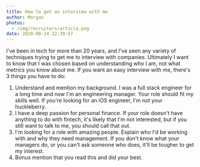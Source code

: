 ```yaml
---
title: How to get an interview with me
author: Morgan
photos:
  - /img/recruiters/article.png
date: 2020-08-14 22:39:57
---
```

I've been in tech for more than 20 years, and I've seen any variety of techniques trying to get me to interview with companies. Ultimately I want to know that I was chosen based on understanding who I am, not what metrics you know about me. If you want an easy interview with me, there's 3 things<!-- more --> you have to do:

1. Understand and mention my background. I was a full stack engineer for a long time and now I'm an engineering manager. Your role should fit my skills well. If you're looking for an iOS engineer, I'm not your huckleberry.
2. I have a deep passion for personal finance. If your role doesn't have anything to do with fintech, it's likely that I'm not interested, but if you still want to talk to me, you should call that out. 
3. I'm looking for a role with amazing people. Explain who I'd be working with and why they need management. If you don't know what your managers do, or you can't ask someone who does, it'll be tougher to get my interest. 
4. Bonus mention that you read this and did your best.

